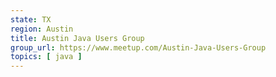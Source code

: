 ```yaml
---
state: TX
region: Austin
title: Austin Java Users Group
group_url: https://www.meetup.com/Austin-Java-Users-Group
topics: [ java ]
---
```

